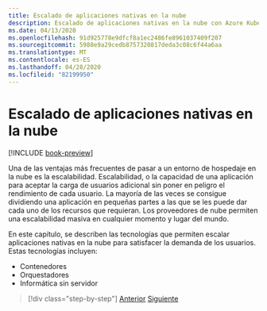 ```yaml
---
title: Escalado de aplicaciones nativas en la nube
description: Escalado de aplicaciones nativas en la nube con Azure Kubernetes Service y Azure Functions para satisfacer la demanda de los usuarios de una manera rentable.
ms.date: 04/13/2020
ms.openlocfilehash: 91d925778e9dfcf8a1ec2486fe8961037409f207
ms.sourcegitcommit: 5988e9a29cedb8757320817deda3c08c6f44a6aa
ms.translationtype: MT
ms.contentlocale: es-ES
ms.lasthandoff: 04/28/2020
ms.locfileid: "82199950"
---
```

# <a name="scaling-cloud-native-applications"></a>Escalado de aplicaciones nativas en la nube

[!INCLUDE [book-preview](../../../includes/book-preview.md)]

Una de las ventajas más frecuentes de pasar a un entorno de hospedaje en la nube es la escalabilidad. Escalabilidad, o la capacidad de una aplicación para aceptar la carga de usuarios adicional sin poner en peligro el rendimiento de cada usuario. La mayoría de las veces se consigue dividiendo una aplicación en pequeñas partes a las que se les puede dar cada uno de los recursos que requieran. Los proveedores de nube permiten una escalabilidad masiva en cualquier momento y lugar del mundo.

 En este capítulo, se describen las tecnologías que permiten escalar aplicaciones nativas en la nube para satisfacer la demanda de los usuarios. Estas tecnologías incluyen:

- Contenedores
- Orquestadores
- Informática sin servidor

>[!div class="step-by-step"]
>[Anterior](centralized-configuration.md)
>[Siguiente](leverage-containers-orchestrators.md)
